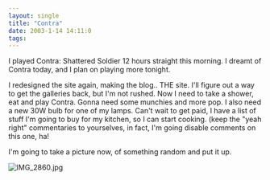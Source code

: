 ```yaml
---
layout: single
title: "Contra"
date: 2003-1-14 14:11:0
tags: 
---
```


I played Contra: Shattered Soldier 12 hours straight this morning. I dreamt of Contra today, and I plan on playing more tonight.





I redesigned the site again, making the blog.. THE site. I'll figure out a way to get the galleries back, but I'm not rushed. Now I need to take a shower, eat and play Contra. Gonna need some munchies and more pop. I also need a new 30W bulb for one of my lamps. Can't wait to get paid, I have a list of stuff I'm going to buy for my kitchen, so I can start cooking. (keep the "yeah right" commentaries to yourselves, in fact, I'm going disable comments on this one, ha!





I'm going to take a picture now, of something random and put it up.





![IMG_2860.jpg][1]






   [1]: http://greener.sdf1.org/blog/archives/IMG_2860.jpg
